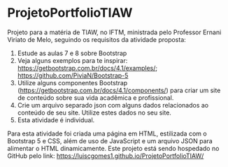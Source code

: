 # ProjetoPortfolioTIAW
Projeto para a matéria de TIAW, no IFTM, ministrada pelo Professor Ernani Viriato de Melo, seguindo os requisitos da atividade proposta:
1. Estude as aulas 7 e 8 sobre Bootstrap
2. Veja alguns exemplos para te inspirar:
 https://getbootstrap.com.br/docs/4.1/examples/;
 https://github.com/PiviaN/Bootstrap-5
3. Utilize alguns componentes Bootstrap (https://getbootstrap.com.br/docs/4.1/components/) para
criar um site de conteúdo sobre sua vida acadêmica e profissional.
4. Crie um arquivo separado json com alguns dados relacionados ao conteúdo de seu site. Utilize
estes dados no seu site.
5. Esta atividade é individual.

Para esta atividade foi criada uma página em HTML, estilizada com o Bootstrap 5 e CSS, além de uso de JavaScript e um arquivo JSON para alimentar o HTML dinamicamente.
Este projeto está sendo hospedado no GitHub pelo link: https://luiscgomes1.github.io/ProjetoPortfolioTIAW/
